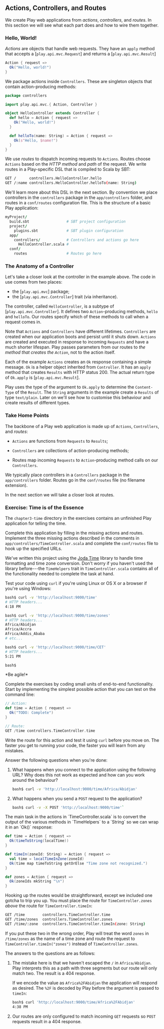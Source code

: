 ## Actions, Controllers, and Routes

We create Play web applications from *actions*, *controllers*, and *routes*.
In this section we will see what each part does and how to wire them together.


### Hello, World!

*Actions* are objects that handle web requests.
They have an `apply` method that accepts a [`play.api.mvc.Request`]
and returns a [`play.api.mvc.Result`]

~~~ scala
Action { request =>
  Ok("Hello, world!")
}
~~~

We package actions inside `Controllers`.
These are singleton objects that contain action-producing methods:

~~~ scala
package controllers

import play.api.mvc.{ Action, Controller }

object HelloController extends Controller {
  def hello = Action { request =>
    Ok("Hello, world!")
  }

  def helloTo(name: String) = Action { request =>
    Ok(s"Hello, $name!")
  }
}
~~~

We use *routes* to dispatch incoming requests to `Actions`.
Routes choose `Actions` based on the *HTTP method* and *path* of the request.
We write routes in a Play-specific DSL that is compiled to Scala by SBT:

~~~ bash
GET /      controllers.HelloController.hello
GET /:name controllers.HelloController.helloTo(name: String)
~~~

We'll learn more about this DSL in the next section.
By convention we place controllers in the `controllers` package
in the `app/controllers` folder, and routes in a `conf/routes` configuration file.
This is the structure of a basic Play application:

~~~ coffee
myProject/
  build.sbt                 # SBT project configuration
  project/
    plugins.sbt             # SBT plugin configuration
  app/
    controllers/            # Controllers and actions go here
      HelloController.scala #
  conf/
    routes                  # Routes go here
~~~

### The Anatomy of a Controller

Let's take a closer look at the controller in the example above.
The code in use comes from two places:

 - the [`play.api.mvc`] package;
 - the [`play.api.mvc.Controller`] trait (via inheritance).

The controller, called `HelloController`, is a subtype of [`play.api.mvc.Controller`].
It defines two `Action`-producing methods, `hello` and `helloTo`.
Our routes specify which of these methods to call when a request comes in.

Note that `Actions` and `Controllers` have different lifetimes.
`Controllers` are created when our application boots and persist until it shuts down.
`Actions` are created and executed in response to incoming `Requests` and have a much shorter lifespan.
Play passes parameters from our routes to *the method that creates the `Action`*,
not to the action itself.

Each of the example `Actions` creates an `Ok` response containing a simple message.
`Ok` is a helper object inherited from `Controller`.
It has an `apply` method  that creates `Results` with HTTP status 200.
The actual return type of `Ok.apply` is [`play.api.mvc.Result`].

Play uses the type of the argument to `Ok.apply` to determine the `Content-Type` of the `Result`.
The `String` arguments in the example create a `Results` of type `text/plain`.
Later on we'll see how to customise this behaviour and create results of different types.


### Take Home Points

The backbone of a Play web application is made up of `Actions`, `Controllers`, and *routes*:

 - `Actions` are functions from `Requests` to `Results`;

 - `Controllers` are collections of action-producing methods;

 - Routes map incoming `Requests` to `Action`-producing method calls on our `Controllers`.

We typically place controllers in a `Controllers` package in the `app/controllers` folder.
Routes go in the `conf/routes` file (no filename extension).

In the next section we will take a closer look at routes.


### Exercise: Time is of the Essence

The `chapter3-time` directory in the exercises contains
an unfinished Play application for telling the time.

Complete this application by filling in the missing actions and routes.
Implement the three missing actions described
in the comments in `app/controllers/TimeController.scala`
and complete the `conf/routes` file to hook up the specified URLs.

We've written this project using the [Joda Time](link-joda-time) library
to handle time formatting and time zone conversion.
Don't worry if you haven't used the library before---the `TimeHelpers` trait
in `TimeController.scala` contains all of the functionality needed
to complete the task at hand.

Test your code using `curl` if you're using Linux or OS X
or a browser if you're using Windows:

~~~ bash
bash$ curl -v 'http://localhost:9000/time'
# HTTP headers...
4:18 PM

bash$ curl -v 'http://localhost:9000/time/zones'
# HTTP headers...
Africa/Abidjan
Africa/Accra
Africa/Addis_Ababa
# etc...

bash$ curl -v 'http://localhost:9000/time/CET'
# HTTP headers...
5:21 PM

bash$
~~~

<div class="callout callout-info">
*Be agile!*

Complete the exercises by coding small units of end-to-end functionality.
Start by implementing the simplest possible action that you can test on the command line:

~~~ scala
// Action:
def time = Action { request =>
  Ok("TODO: Complete")
}

// Route:
GET /time controllers.TimeController.time
~~~

Write the route for this action and test it using `curl` before you move on.
The faster you get to running your code, the faster you will learn from any mistakes.
</div>

Answer the following questions when you're done:

1. What happens when you connect to the application using the following URL?
Why does this not work as expected and how can you work around the behaviour?

    ~~~ bash
    bash$ curl -v 'http://localhost:9000/time/Africa/Abidjan'
    ~~~

2. What happens when you send a `POST` request to the application?

    ~~~ bash
    bash$ curl -v -X POST 'http://localhost:9000/time'`
    ~~~

<div class="solution">
The main task in the actions in `TimeController.scala` is
to convert the output of the various methods in `TimeHelpers` to a `String`
so we can wrap it in an `Ok()` response:

~~~ scala
def time = Action { request =>
  Ok(timeToString(localTime))
}

def timeIn(zoneId: String) = Action { request =>
  val time = localTimeInZone(zoneId)
  Ok(time map timeToString getOrElse "Time zone not recognized.")
}

def zones = Action { request =>
  Ok(zoneIds mkString "\n")
}
~~~

Hooking up the routes would be straightforward,
except we included one gotcha to trip you up.
You must place the route for `TimeController.zones`
*above* the route for `TimeController.timeIn`:

~~~ bash
GET /time        controllers.TimeController.time
GET /time/zones  controllers.TimeController.zones
GET /time/:zone  controllers.TimeController.timeIn(zone: String)
~~~

If you put these two in the wrong order,
Play will treat the word `zones` in `/time/zones`
as the name of a time zone and route the request to `TimeController.timeIn("zones")`
instead of `TimeController.zones`.

The answers to the questions are as follows:

1.  The mistake here is that we haven't escaped the `/` in `Africa/Abidjan`.
    Play interprets this as a path with three segments but our route will only match two.
    The result is a 404 response.

    If we encode the value as `Africa%2FAbidjan` the application will respond as desired.
    The `%2F` is decoded by Play before the argument is passed to `timeIn`:

    ~~~ bash
    bash$ curl 'http://localhost:9000/time/Africa%2FAbidjan'
    4:38 PM
    ~~~

2.  Our routes are only configured to match incoming `GET` requests
    so `POST` requests result in a 404 response.
</div>

